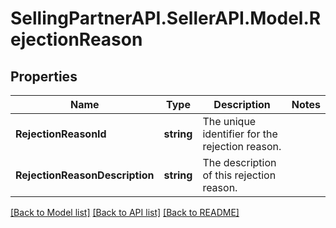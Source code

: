 # SellingPartnerAPI.SellerAPI.Model.RejectionReason
## Properties

Name | Type | Description | Notes
------------ | ------------- | ------------- | -------------
**RejectionReasonId** | **string** | The unique identifier for the rejection reason. | 
**RejectionReasonDescription** | **string** | The description of this rejection reason. | 

[[Back to Model list]](../README.md#documentation-for-models) [[Back to API list]](../README.md#documentation-for-api-endpoints) [[Back to README]](../README.md)

